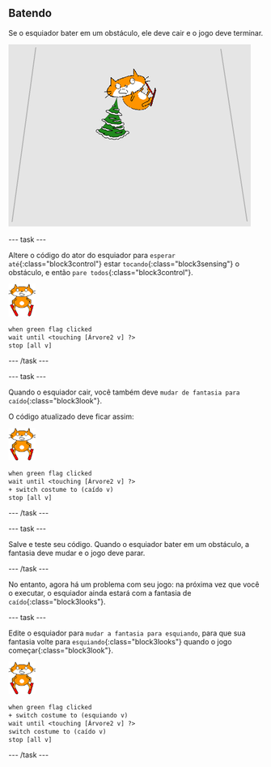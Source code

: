 ## Batendo

Se o esquiador bater em um obstáculo, ele deve cair e o jogo deve terminar.

![esquiador batido](images/skier_crash.png)

--- task ---

Altere o código do ator do esquiador para `esperar até`{:class="block3control"} estar `tocando`{:class="block3sensing"} o obstáculo, e então `pare todos`{:class="block3control"}.

![ator esquiador](images/skier_sprite_small.png)

```blocks3
when green flag clicked
wait until <touching [Árvore2 v] ?>
stop [all v]
```

--- /task ---

--- task ---

Quando o esquiador cair, você também deve `mudar de fantasia para caído`{:class="block3look"}.

O código atualizado deve ficar assim:

![ator esquiador](images/skier_sprite_small.png)

```blocks3
when green flag clicked
wait until <touching [Árvore2 v] ?>
+ switch costume to (caído v)
stop [all v]
```

--- /task ---

--- task ---

Salve e teste seu código. Quando o esquiador bater em um obstáculo, a fantasia deve mudar e o jogo deve parar.

--- /task ---

No entanto, agora há um problema com seu jogo: na próxima vez que você o executar, o esquiador ainda estará com a fantasia de `caído`{:class="block3looks"}.

--- task ---

Edite o esquiador para `mudar a fantasia para esquiando`, para que sua fantasia volte para `esquiando`{:class="block3looks"} quando o jogo começar{:class="block3look"}.

![ator esquiador](images/skier_sprite_small.png)

```blocks3
when green flag clicked
+ switch costume to (esquiando v)
wait until <touching [Árvore2 v] ?>
switch costume to (caído v)
stop [all v]
```

--- /task ---